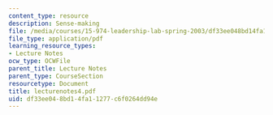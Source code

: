 ```yaml
---
content_type: resource
description: Sense-making
file: /media/courses/15-974-leadership-lab-spring-2003/df33ee048bd14fa11277c6f0264dd94e_lecturenotes4.pdf
file_type: application/pdf
learning_resource_types:
- Lecture Notes
ocw_type: OCWFile
parent_title: Lecture Notes
parent_type: CourseSection
resourcetype: Document
title: lecturenotes4.pdf
uid: df33ee04-8bd1-4fa1-1277-c6f0264dd94e
---
```

